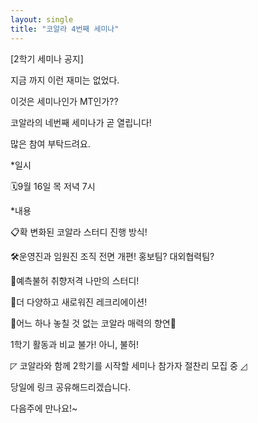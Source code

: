 ```yaml
---
layout: single
title: "코알라 4번째 세미나"
---
```


[2학기 세미나 공지]

지금 까지 이런 재미는 없었다.

이것은 세미나인가 MT인가??

코알라의 네번째 세미나가 곧 열립니다!

많은 참여 부탁드려요.


*일시

🗓9월 16일 목 저녁 7시



*내용

📋확 변화된 코알라 스터디 진행 방식!

🛠운영진과 임원진 조직 전면 개편! 홍보팀? 대외협력팀?

📖예측불허 취향저격 나만의 스터디!

🎲더 다양하고 새로워진 레크리에이션!



🎊어느 하나 놓칠 것 없는 코알라 매력의 향연🎊

1학기 활동과 비교 불가! 아니, 불허!



◸ 코알라와 함께 2학기를 시작할
   세미나 참가자 절찬리 모집 중 ◿
   

당일에 링크 공유해드리겠습니다.

다음주에 만나요!~


